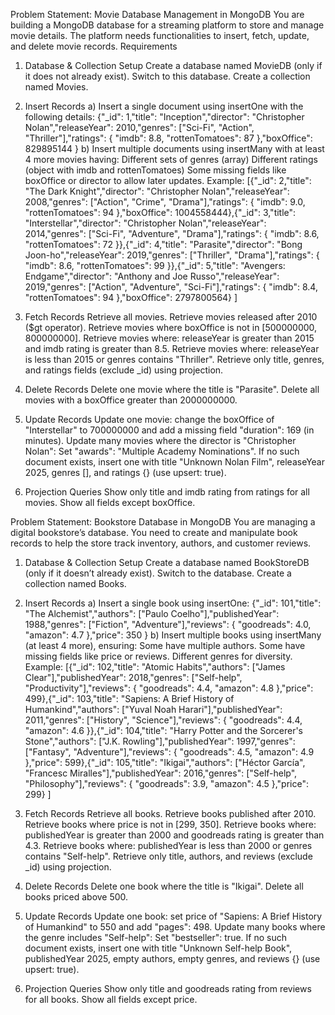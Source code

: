 Problem Statement: Movie Database Management in MongoDB
You are building a MongoDB database for a streaming platform to store and manage movie details. 
The platform needs functionalities to insert, fetch, update, and delete movie records.
Requirements
1. Database & Collection Setup
Create a database named MovieDB (only if it does not already exist).
Switch to this database.
Create a collection named Movies.
2. Insert Records
a) Insert a single document using insertOne with the following details:
{"_id": 1,"title": "Inception","director": "Christopher Nolan","releaseYear": 2010,"genres": ["Sci-Fi", "Action", "Thriller"],"ratings": { "imdb": 8.8, "rottenTomatoes": 87 },"boxOffice": 829895144 } 
b) Insert multiple documents using insertMany with at least 4 more movies having:
Different sets of genres (array)
Different ratings (object with imdb and rottenTomatoes)
Some missing fields like boxOffice or director to allow later updates.
Example:
[{"_id": 2,"title": "The Dark Knight","director": "Christopher Nolan","releaseYear": 2008,"genres": ["Action", "Crime", "Drama"],"ratings": { "imdb": 9.0, "rottenTomatoes": 94 },"boxOffice": 1004558444},{"_id": 3,"title": "Interstellar","director": "Christopher Nolan","releaseYear": 2014,"genres": ["Sci-Fi", "Adventure", "Drama"],"ratings": { "imdb": 8.6, "rottenTomatoes": 72 }},{"_id": 4,"title": "Parasite","director": "Bong Joon-ho","releaseYear": 2019,"genres": ["Thriller", "Drama"],"ratings": { "imdb": 8.6, "rottenTomatoes": 99 }},{"_id": 5,"title": "Avengers: Endgame","director": "Anthony and Joe Russo","releaseYear": 2019,"genres": ["Action", "Adventure", "Sci-Fi"],"ratings": { "imdb": 8.4, "rottenTomatoes": 94 },"boxOffice": 2797800564} ] 
3. Fetch Records
Retrieve all movies.
Retrieve movies released after 2010 ($gt operator).
Retrieve movies where boxOffice is not in [500000000, 800000000].
Retrieve movies where:
releaseYear is greater than 2015 and
imdb rating is greater than 8.5.
Retrieve movies where:
releaseYear is less than 2015 or
genres contains "Thriller".
Retrieve only title, genres, and ratings fields (exclude _id) using projection.

4. Delete Records
Delete one movie where the title is "Parasite".
Delete all movies with a boxOffice greater than 2000000000.

5. Update Records
Update one movie: change the boxOffice of "Interstellar" to 700000000 and add a missing field "duration": 169 (in minutes).
Update many movies where the director is "Christopher Nolan":
Set "awards": "Multiple Academy Nominations".
If no such document exists, insert one with title "Unknown Nolan Film", releaseYear 2025, genres [], and ratings {} (use upsert: true).

6. Projection Queries
Show only title and imdb rating from ratings for all movies.
Show all fields except boxOffice.
 
Problem Statement: Bookstore Database in MongoDB
You are managing a digital bookstore’s database. You need to create and manipulate book records to help the store track inventory, authors, and customer reviews.
1. Database & Collection Setup
Create a database named BookStoreDB (only if it doesn’t already exist).
Switch to the database.
Create a collection named Books.
2. Insert Records
a) Insert a single book using insertOne:
{"_id": 101,"title": "The Alchemist","authors": ["Paulo Coelho"],"publishedYear": 1988,"genres": ["Fiction", "Adventure"],"reviews": { "goodreads": 4.0, "amazon": 4.7 },"price": 350 } 
b) Insert multiple books using insertMany (at least 4 more), ensuring:
Some have multiple authors.
Some have missing fields like price or reviews.
Different genres for diversity.
Example:
[{"_id": 102,"title": "Atomic Habits","authors": ["James Clear"],"publishedYear": 2018,"genres": ["Self-help", "Productivity"],"reviews": { "goodreads": 4.4, "amazon": 4.8 },"price": 499},{"_id": 103,"title": "Sapiens: A Brief History of Humankind","authors": ["Yuval Noah Harari"],"publishedYear": 2011,"genres": ["History", "Science"],"reviews": { "goodreads": 4.4, "amazon": 4.6 }},{"_id": 104,"title": "Harry Potter and the Sorcerer's Stone","authors": ["J.K. Rowling"],"publishedYear": 1997,"genres": ["Fantasy", "Adventure"],"reviews": { "goodreads": 4.5, "amazon": 4.9 },"price": 599},{"_id": 105,"title": "Ikigai","authors": ["Héctor García", "Francesc Miralles"],"publishedYear": 2016,"genres": ["Self-help", "Philosophy"],"reviews": { "goodreads": 3.9, "amazon": 4.5 },"price": 299} ] 

3. Fetch Records
Retrieve all books.
Retrieve books published after 2010.
Retrieve books where price is not in [299, 350].
Retrieve books where:
publishedYear is greater than 2000 and
goodreads rating is greater than 4.3.
Retrieve books where:
publishedYear is less than 2000 or
genres contains "Self-help".
Retrieve only title, authors, and reviews (exclude _id) using projection.
4. Delete Records
Delete one book where the title is "Ikigai".
Delete all books priced above 500.
5. Update Records
Update one book: set price of "Sapiens: A Brief History of Humankind" to 550 and add "pages": 498.
Update many books where the genre includes "Self-help":
Set "bestseller": true.
If no such document exists, insert one with title "Unknown Self-help Book", publishedYear 2025, empty authors, empty genres, and reviews {} (use upsert: true).
6. Projection Queries
Show only title and goodreads rating from reviews for all books.
Show all fields except price.
 
